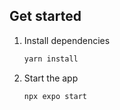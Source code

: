 ## Get started

1. Install dependencies

   ```bash
   yarn install
   ```

2. Start the app

   ```bash
   npx expo start
   ```
